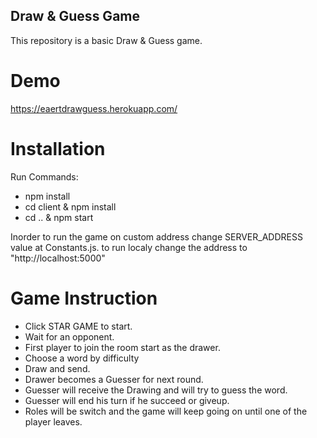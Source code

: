 ﻿## Draw & Guess Game
 This repository is a basic Draw & Guess game.
 
 # Demo
 https://eaertdrawguess.herokuapp.com/
 
# Installation
Run Commands:
* npm install
* cd client & npm install
* cd .. & npm start

Inorder to run the game on custom address change SERVER_ADDRESS value at Constants.js.
to run localy change the address to "http://localhost:5000"

# Game Instruction
* Click STAR GAME to start.
* Wait for an opponent.
* First player to join the room start as the drawer.
* Choose a word by difficulty
* Draw and send.
* Drawer becomes a Guesser for next round.
* Guesser will receive the Drawing and will try to guess the word.
* Guesser will end his turn if he succeed or giveup.
* Roles will be switch and the game will keep going on until one of the player leaves.
